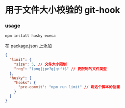 # 用于文件大小校验的 git-hook

### usage

```bash
npm install husky execa
```

在 package.json 上添加

```json
{
  "limit": {
    "size": 5, // 文件大小限制
    "reg": "(png|jpe?g|gif)$" // 要限制的文件类型
  },
  "husky": {
    "hooks": {
      "pre-commit": "npm run limit" // 跑这个脚本的位置
    }
  }
}
```
